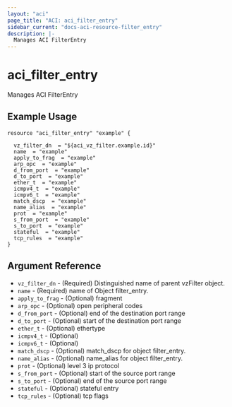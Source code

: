 ```yaml
---
layout: "aci"
page_title: "ACI: aci_filter_entry"
sidebar_current: "docs-aci-resource-filter_entry"
description: |-
  Manages ACI FilterEntry
---
```


# aci_filter_entry #
Manages ACI FilterEntry

## Example Usage ##

```hcl
resource "aci_filter_entry" "example" {

  vz_filter_dn  = "${aci_vz_filter.example.id}"
  name  = "example"
  apply_to_frag  = "example"
  arp_opc  = "example"
  d_from_port  = "example"
  d_to_port  = "example"
  ether_t  = "example"
  icmpv4_t  = "example"
  icmpv6_t  = "example"
  match_dscp  = "example"
  name_alias  = "example"
  prot  = "example"
  s_from_port  = "example"
  s_to_port  = "example"
  stateful  = "example"
  tcp_rules  = "example"
}
```
## Argument Reference ##
* `vz_filter_dn` - (Required) Distinguished name of parent vzFilter object.
* `name` - (Required) name of Object filter_entry.
* `apply_to_frag` - (Optional) fragment
* `arp_opc` - (Optional) open peripheral codes
* `d_from_port` - (Optional) end of the destination port range
* `d_to_port` - (Optional) start of the destination port range
* `ether_t` - (Optional) ethertype
* `icmpv4_t` - (Optional) 
* `icmpv6_t` - (Optional) 
* `match_dscp` - (Optional) match_dscp for object filter_entry.
* `name_alias` - (Optional) name_alias for object filter_entry.
* `prot` - (Optional) level 3 ip protocol
* `s_from_port` - (Optional) start of the source port range
* `s_to_port` - (Optional) end of the source port range
* `stateful` - (Optional) stateful entry
* `tcp_rules` - (Optional) tcp flags
